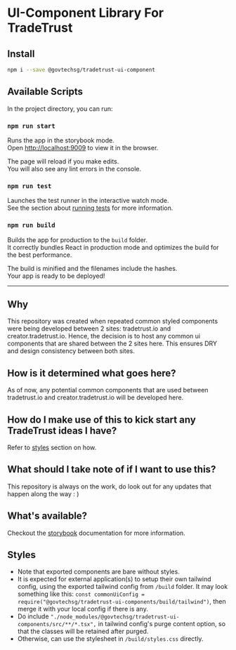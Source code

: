 # UI-Component Library For TradeTrust

## Install

```sh
npm i --save @govtechsg/tradetrust-ui-component
```

## Available Scripts

In the project directory, you can run:

### `npm run start`

Runs the app in the storybook mode.<br />
Open [http://localhost:9009](http://localhost:9009) to view it in the browser.

The page will reload if you make edits.<br />
You will also see any lint errors in the console.

### `npm run test`

Launches the test runner in the interactive watch mode.<br />
See the section about [running tests](https://facebook.github.io/create-react-app/docs/running-tests) for more information.

### `npm run build`

Builds the app for production to the `build` folder.<br />
It correctly bundles React in production mode and optimizes the build for the best performance.

The build is minified and the filenames include the hashes.<br />
Your app is ready to be deployed!

---

## Why

This repository was created when repeated common styled components were being developed between 2 sites: tradetrust.io and creator.tradetrust.io. Hence, the decision is to host any common ui components that are shared between the 2 sites here. This ensures DRY and design consistency between both sites.

## How is it determined what goes here?

As of now, any potential common components that are used between tradetrust.io and creator.tradetrust.io will be developed here.

## How do I make use of this to kick start any TradeTrust ideas I have?

Refer to [styles](#Styles) section on how.

## What should I take note of if I want to use this?

This repository is always on the work, do look out for any updates that happen along the way : )

## What's available?

Checkout the [storybook](https://ui.tradetrust.io) documentation for more information.

## Styles

- Note that exported components are bare without styles.
- It is expected for external application(s) to setup their own tailwind config, using the exported tailwind config from `/build` folder. It may look something like this: `const commonUiConfig = require("@govtechsg/tradetrust-ui-components/build/tailwind")`, then merge it with your local config if there is any.
- Do include `"./node_modules/@govtechsg/tradetrust-ui-components/src/**/*.tsx",` in tailwind config's purge content option, so that the classes will be retained after purged.
- Otherwise, can use the stylesheet in `/build/styles.css` directly.
